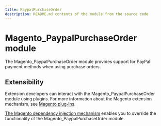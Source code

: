 ```yaml
---
title: PaypalPurchaseOrder
description: README.md contents of the module from the source code
---
```


# Magento_PaypalPurchaseOrder module

The Magento_PaypalPurchaseOrder module provides support for PayPal payment methods when using purchase orders.

## Extensibility

Extension developers can interact with the Magento_PaypalPurchaseOrder module using plugins. For more information about the Magento extension mechanism, see [Magento plug-ins](https://devdocs.magento.com/guides/v2.4/extension-dev-guide/plugins.html).

[The Magento dependency injection mechanism](https://devdocs.magento.com/guides/v2.4/extension-dev-guide/depend-inj.html) enables you to override the functionality of the Magento_PaypalPurchaseOrder module.
